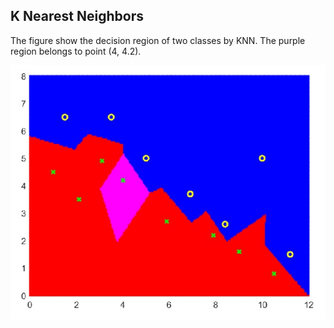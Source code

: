 ## K Nearest Neighbors

The figure show the decision region of two classes by KNN. The purple region belongs to point (4, 4.2).

![perc](decision.jpg)


